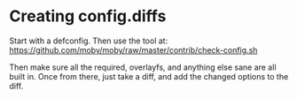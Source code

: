 Creating config.diffs
=====================

Start with a defconfig.  Then use the tool at:  
https://github.com/moby/moby/raw/master/contrib/check-config.sh  

Then make sure all the required, overlayfs, and anything else sane  are
all built in.  Once from there, just take a diff, and add the changed
options to the diff.

